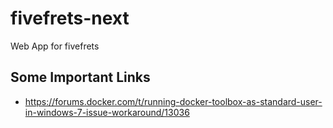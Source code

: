 # fivefrets-next
Web App for fivefrets

## Some Important Links
- https://forums.docker.com/t/running-docker-toolbox-as-standard-user-in-windows-7-issue-workaround/13036